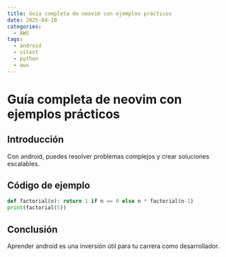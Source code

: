 ```yaml
---
title: Guía completa de neovim con ejemplos prácticos
date: 2025-04-10
categories:
  - AWS
tags:
  - android
  - vitest
  - python
  - aws
---
```


# Guía completa de neovim con ejemplos prácticos

## Introducción

Con android, puedes resolver problemas complejos y crear soluciones escalables.

## Código de ejemplo

```python
def factorial(n): return 1 if n == 0 else n * factorial(n-1)
print(factorial(5))
```

## Conclusión

Aprender android es una inversión útil para tu carrera como desarrollador.